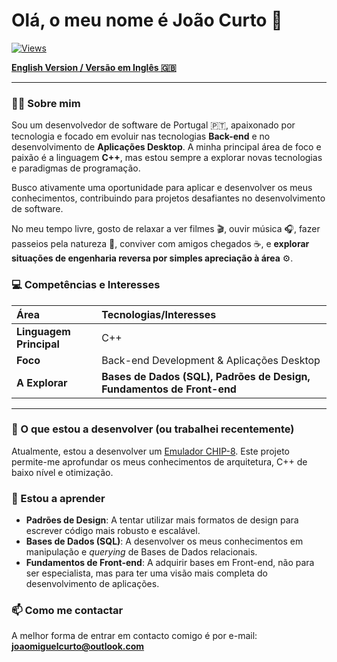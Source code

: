 # Olá, o meu nome é João Curto 👋

[![Views](https://komarev.com/ghpvc/?username=joaomiguelcurto&label=Visualizações+do+Perfil&color=0e75b6&style=flat)](https://github.com/joaomiguelcurto)

**[English Version / Versão em Inglês 🇬🇧](README_EN.md)**

---

### 🙋‍♂️ Sobre mim

Sou um desenvolvedor de software de Portugal 🇵🇹, apaixonado por tecnologia e focado em evoluir nas tecnologias **Back-end** e no desenvolvimento de **Aplicações Desktop**. A minha principal área de foco e paixão é a linguagem **C++**, mas estou sempre a explorar novas tecnologias e paradigmas de programação.

Busco ativamente uma oportunidade para aplicar e desenvolver os meus conhecimentos, contribuindo para projetos desafiantes no desenvolvimento de software.

No meu tempo livre, gosto de relaxar a ver filmes 🎬, ouvir música 🎧, fazer passeios pela natureza 🌳, conviver com amigos chegados ☕, e **explorar situações de engenharia reversa por simples apreciação à área** ⚙️.

### 💻 Competências e Interesses

| Área | Tecnologias/Interesses |
| :--- | :--- |
| **Linguagem Principal** | C++ |
| **Foco** | Back-end Development & Aplicações Desktop |
| **A Explorar** | **Bases de Dados (SQL), Padrões de Design, Fundamentos de Front-end** |

---

### 🔭 O que estou a desenvolver (ou trabalhei recentemente)

Atualmente, estou a desenvolver um [Emulador CHIP-8](https://github.com/joaomiguelcurto/chip8-emulator). Este projeto permite-me aprofundar os meus conhecimentos de arquitetura, C++ de baixo nível e otimização.

### 🌱 Estou a aprender

* **Padrões de Design**: A tentar utilizar mais formatos de design para escrever código mais robusto e escalável.
* **Bases de Dados (SQL)**: A desenvolver os meus conhecimentos em manipulação e *querying* de Bases de Dados relacionais.
* **Fundamentos de Front-end**: A adquirir bases em Front-end, não para ser especialista, mas para ter uma visão mais completa do desenvolvimento de aplicações.

<!---
  ### 🔨 Contribuições
  
  *(Se contribuiu para algum projeto open-source. Caso contrário, pode remover esta secção ou indicar que está à procura de oportunidades.)*
-->

### 📫 Como me contactar

A melhor forma de entrar em contacto comigo é por e-mail: **joaomiguelcurto@outlook.com**
